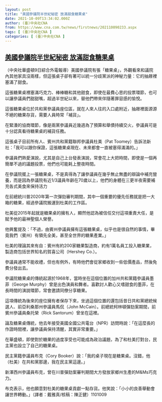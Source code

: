 ```yaml
---
layout: post
title: "美國參議院半世紀秘密 放滿甜食糖果桌"
date: 2021-10-09T13:34:02.000Z
author: (臺)中央社CNA
from: https://www.cna.com.tw/news/firstnews/202110090233.aspx
tags: [ (臺)中央社CNA ]
categories: [ (臺)中央社CNA ]
---
```

<!--1633786442000-->
[美國參議院半世紀秘密 放滿甜食糖果桌](https://www.cna.com.tw/news/firstnews/202110090233.aspx)
------

<div>
<div></div><div><p>（中央社華盛頓9日綜合外電報導）美國參議院有張「糖果桌」，外觀看來和議院內其他家具沒兩樣，但這張桌子卻有著可以統一分歧黨派的神秘力量：它的抽屜裡塞滿了甜食。</p><p>這張糖果桌裡塞滿巧克力、棒棒糖和其他甜食，即使在最費心思的投票環節，也可以讓參議員們甜甜嘴，超過半世紀以來，替他們帶來伴隨著罪惡感的愉悅。</p><p>這張糖果桌位於共和黨參議員座位區，就在人來人往的入口處附近，抽屜裡面源源不絕的糖果存貨，需要人員時常「補貨」。</p><p>在緊湊的協商環節，像是兩黨參議員近幾週為了預算和舉債持續交火，參議員可是十分認真看待糖果桌的補貨任務。</p><p>這張桌子目前所有人、賓州共和黨籍聯邦參議員杜美（Pat Toomey）告訴法新社：「我可以跟你保證，這張糖果桌現在、未來都會一直被塞得滿滿的。」</p><p>參議員們熱愛演說，尤其是自己上台發表演說，常會花上大把時間，即使是一個再簡單不過的議題投票，他們也可能耗上整夜時間。</p><p>在參議院擺上一張糖果桌，不是真得為了讓參議員在幾乎無止無盡的辯論中補充營養，而是因為參議院有近1/3議員年齡在70歲以上，他們的身體在三更半夜需要補充各式美食來保持活力</p><p>在前總統川普2020年第一次彈劾審判期間，其中一個重要的優先任務就是把一大箱的糖果，經過參議院搬運到杜美的工作區。</p><p>杜美從2015年起就是糖果桌的擁有人，顯然他認為被信任交付這項重責大任，是賦予他的最神聖個人榮譽。</p><p>他興奮提及：「不過，由賓州參議員擁有這張糖果桌，似乎也是很自然的事情，畢竟我們（賓州）有領先全美，甚至全世界的糖果產業。」</p><p>杜美的理論其來有自：賓州有約200家糖果製造商，約有1萬名員工投入糖果業，製造商包括世界知名的賀喜公司（Hershey Co.）。</p><p>參議員通常不能收禮，但也有例外，有時他們會從家鄉收到一些低價產品，然後免費分發出去。</p><p>參議院糖果桌的傳統起源於1968年，當時坐在這個位置的加州共和黨籍參議員墨菲（George Murphy）曾是出色演員和舞者。喜歡討人歡心又嗜甜食的墨菲，在長時間的演說環節，常會邀請同僚分享糖果。</p><p>這項傳統為後來的座位擁有者保存下來，坐過這個位置的還包括昔日共和黨總統候選人、前亞利桑那州參議員馬侃（John McCain）。前總統柯林頓彈劾案期間，前賓州參議員桑托榮（Rick Santorum）曾坐在這裡。</p><p>論及糖果桌傳統，他去年接受美國全國公共電台（NPR）訪問時說：「在這麼長的作證時間裡，讓參議員保持清醒，其實非常重要。」</p><p>在華盛頓，即使對於糖果的過度享受也可能成為政治議題，為了和杜美打對台，民主黨也設立了自己的糖果桌。</p><p>民主黨籍參議員布克（Cory Booker）說：「我的桌子現在是糖果桌。沒錯，他（杜美）在共和黨那邊，我在民主黨這邊。」</p><p>新澤西州參議員布克，曾在川普彈劾案審判期間大方發放家鄉州生產的M&Ms巧克力。</p><p>布克表示，他也願意對杜美的糖果桌貢獻一點存貨。他笑說：「小小的良善舉動會讓世界轉動。」（譯者：戴雅真/核稿：陳正健）1101009</p></div>
</div>
